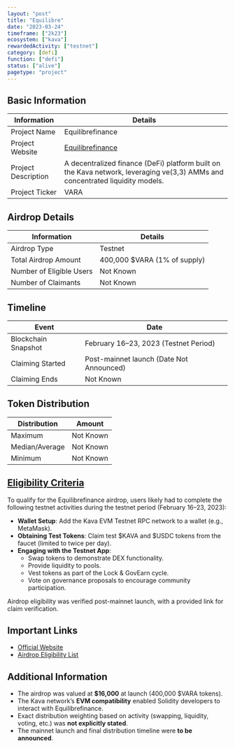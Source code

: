 ```yaml
---
layout: "post"
title: "Equilibre"
date: "2023-03-24"
timeframe: ["2k23"]
ecosystem: ["kava"]
rewardedActivity: ["testnet"]
category: [defi]
function: ["defi"]
status: ["alive"]
pagetype: "project"
---
```


## Basic Information

| Information         | Details                                                                                                                       |
| ------------------- | ----------------------------------------------------------------------------------------------------------------------------- |
| Project Name        | Equilibrefinance                                                                                                              |
| Project Website     | [Equilibrefinance](https://equilibrefinance.com/)                                                                             |
| Project Description | A decentralized finance (DeFi) platform built on the Kava network, leveraging ve(3,3) AMMs and concentrated liquidity models. |
| Project Ticker      | VARA                                                                                                                          |

## Airdrop Details

| Information              | Details                      |
| ------------------------ | ---------------------------- |
| Airdrop Type             | Testnet                      |
| Total Airdrop Amount     | 400,000 $VARA (1% of supply) |
| Number of Eligible Users | Not Known                    |
| Number of Claimants      | Not Known                    |

## Timeline

| Event               | Date                                     |
| ------------------- | ---------------------------------------- |
| Blockchain Snapshot | February 16–23, 2023 (Testnet Period)    |
| Claiming Started    | Post-mainnet launch (Date Not Announced) |
| Claiming Ends       | Not Known                                |

## Token Distribution

| Distribution   | Amount    |
| -------------- | --------- |
| Maximum        | Not Known |
| Median/Average | Not Known |
| Minimum        | Not Known |

## [Eligibility Criteria](https://raw.githubusercontent.com/equilibre-finance/wallets-data/main/airdrop.txt)

To qualify for the Equilibrefinance airdrop, users likely had to complete the following testnet activities during the testnet period (February 16–23, 2023):

- **Wallet Setup**: Add the Kava EVM Testnet RPC network to a wallet (e.g., MetaMask).
- **Obtaining Test Tokens**: Claim test $KAVA and $USDC tokens from the faucet (limited to twice per day).
- **Engaging with the Testnet App**:
  - Swap tokens to demonstrate DEX functionality.
  - Provide liquidity to pools.
  - Vest tokens as part of the Lock & GovEarn cycle.
  - Vote on governance proposals to encourage community participation.

Airdrop eligibility was verified post-mainnet launch, with a provided link for claim verification.

## Important Links

- [Official Website](https://equilibrefinance.com/)
- [Airdrop Eligibility List](https://raw.githubusercontent.com/equilibre-finance/wallets-data/main/airdrop.txt)

## Additional Information

- The airdrop was valued at **$16,000** at launch (400,000 $VARA tokens).
- The Kava network’s **EVM compatibility** enabled Solidity developers to interact with Equilibrefinance.
- Exact distribution weighting based on activity (swapping, liquidity, voting, etc.) was **not explicitly stated**.
- The mainnet launch and final distribution timeline were **to be announced**.